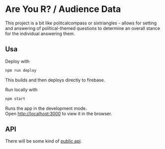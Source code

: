 # Are You R? / Audience Data

This project is a bit like politcalcompass or sixtriangles - allows for setting and answering of political-themed questions to determine an overall stance for the individual answering them.

## Usa

Deploy with

```bash
npm run deploy
```

This builds and then deploys directly to firebase.

Run locally with

```bash
npm start
```

Runs the app in the development mode.\
Open [http://localhost:3000](http://localhost:3000) to view it in the browser.

## API

There will be some kind of [public api](https://rooftop-audience-data.web.app/api).
